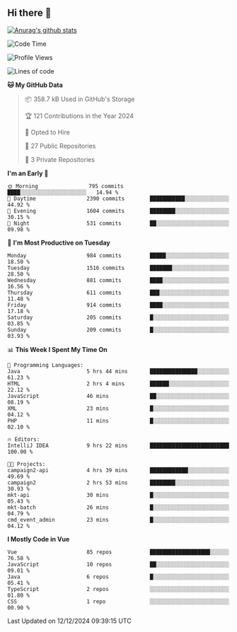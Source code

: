 ## Hi there 👋

[![Anurag's github stats](https://github-readme-stats.vercel.app/api?username=Songwonseok)](https://github.com/anuraghazra/github-readme-stats)



<!--START_SECTION:waka-->
![Code Time](http://img.shields.io/badge/Code%20Time-3%2C198%20hrs%2050%20mins-blue)

![Profile Views](http://img.shields.io/badge/Profile%20Views-2-blue)

![Lines of code](https://img.shields.io/badge/From%20Hello%20World%20I%27ve%20Written-34.8%20million%20lines%20of%20code-blue)

**🐱 My GitHub Data** 

> 📦 358.7 kB Used in GitHub's Storage 
 > 
> 🏆 121 Contributions in the Year 2024
 > 
> 💼 Opted to Hire
 > 
> 📜 27 Public Repositories 
 > 
> 🔑 3 Private Repositories 
 > 
**I'm an Early 🐤** 

```text
🌞 Morning                795 commits         ████░░░░░░░░░░░░░░░░░░░░░   14.94 % 
🌆 Daytime                2390 commits        ███████████░░░░░░░░░░░░░░   44.92 % 
🌃 Evening                1604 commits        ████████░░░░░░░░░░░░░░░░░   30.15 % 
🌙 Night                  531 commits         ██░░░░░░░░░░░░░░░░░░░░░░░   09.98 % 
```
📅 **I'm Most Productive on Tuesday** 

```text
Monday                   984 commits         █████░░░░░░░░░░░░░░░░░░░░   18.50 % 
Tuesday                  1516 commits        ███████░░░░░░░░░░░░░░░░░░   28.50 % 
Wednesday                881 commits         ████░░░░░░░░░░░░░░░░░░░░░   16.56 % 
Thursday                 611 commits         ███░░░░░░░░░░░░░░░░░░░░░░   11.48 % 
Friday                   914 commits         ████░░░░░░░░░░░░░░░░░░░░░   17.18 % 
Saturday                 205 commits         █░░░░░░░░░░░░░░░░░░░░░░░░   03.85 % 
Sunday                   209 commits         █░░░░░░░░░░░░░░░░░░░░░░░░   03.93 % 
```


📊 **This Week I Spent My Time On** 

```text
💬 Programming Languages: 
Java                     5 hrs 44 mins       ███████████████░░░░░░░░░░   61.23 % 
HTML                     2 hrs 4 mins        ██████░░░░░░░░░░░░░░░░░░░   22.12 % 
JavaScript               46 mins             ██░░░░░░░░░░░░░░░░░░░░░░░   08.19 % 
XML                      23 mins             █░░░░░░░░░░░░░░░░░░░░░░░░   04.12 % 
PHP                      11 mins             █░░░░░░░░░░░░░░░░░░░░░░░░   02.10 % 

🔥 Editors: 
IntelliJ IDEA            9 hrs 22 mins       █████████████████████████   100.00 % 

🐱‍💻 Projects: 
campaign2-api            4 hrs 39 mins       ████████████░░░░░░░░░░░░░   49.69 % 
campaign2                2 hrs 53 mins       ████████░░░░░░░░░░░░░░░░░   30.93 % 
mkt-api                  30 mins             █░░░░░░░░░░░░░░░░░░░░░░░░   05.43 % 
mkt-batch                26 mins             █░░░░░░░░░░░░░░░░░░░░░░░░   04.79 % 
cmd_event_admin          23 mins             █░░░░░░░░░░░░░░░░░░░░░░░░   04.12 % 
```

**I Mostly Code in Vue** 

```text
Vue                      85 repos            ███████████████████░░░░░░   76.58 % 
JavaScript               10 repos            ██░░░░░░░░░░░░░░░░░░░░░░░   09.01 % 
Java                     6 repos             █░░░░░░░░░░░░░░░░░░░░░░░░   05.41 % 
TypeScript               2 repos             ░░░░░░░░░░░░░░░░░░░░░░░░░   01.80 % 
CSS                      1 repo              ░░░░░░░░░░░░░░░░░░░░░░░░░   00.90 % 
```




 Last Updated on 12/12/2024 09:39:15 UTC
<!--END_SECTION:waka-->
